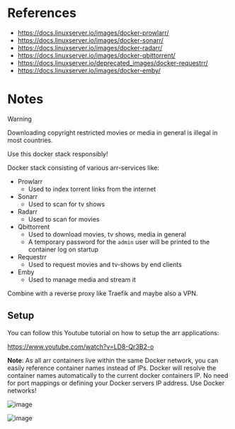 # References

- https://docs.linuxserver.io/images/docker-prowlarr/
- https://docs.linuxserver.io/images/docker-sonarr/
- https://docs.linuxserver.io/images/docker-radarr/
- https://docs.linuxserver.io/images/docker-qbittorrent/
- https://docs.linuxserver.io/deprecated_images/docker-requestrr/
- https://docs.linuxserver.io/images/docker-emby/

# Notes

> [!WARNING]
> Downloading copyright restricted movies or media in general is illegal in most countries.
>
>  Use this docker stack responsibly!

Docker stack consisting of various arr-services like:

- Prowlarr
  - Used to index torrent links from the internet
- Sonarr
  - Used to scan for tv shows
- Radarr
  - Used to scan for movies
- Qbittorrent
  - Used to download movies, tv shows, media in general
  - A temporary password for the `admin` user will be printed to the container log on startup
- Requestrr
  - Used to request movies and tv-shows by end clients 
- Emby
  - Used to manage media and stream it
 
Combine with a reverse proxy like Traefik and maybe also a VPN.

## Setup

You can follow this Youtube tutorial on how to setup the arr applications:

https://www.youtube.com/watch?v=LD8-Qr3B2-o

**Note**:  As all arr containers live within the same Docker network, you can easily reference container names instead of IPs. Docker will resolve the container names automatically to the current docker containers IP. No need for port mappings or defining your Docker servers IP address. Use Docker networks!

![image](https://github.com/Haxxnet/Compose-Examples/assets/21357789/8915f9f3-081f-41d2-9c5e-bdf9553e09c2)

![image](https://github.com/Haxxnet/Compose-Examples/assets/21357789/94de5802-3b26-420b-bb1d-ac82cd5a5cfb)



